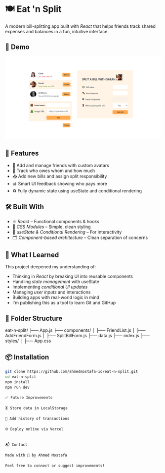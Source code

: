 # 🍽 Eat 'n Split

A modern bill-splitting app built with _React_ that helps friends track shared expenses and balances in a fun, intuitive interface.

## 📸 Demo

![Eat 'n Split Screenshot](./public/main.png)

## 🚀 Features

- 👫 Add and manage friends with custom avatars
- 💸 Track who owes whom and how much
- 📥 Add new bills and assign split responsibility
- 📊 Smart UI feedback showing who pays more
- ♻ Fully dynamic state using useState and conditional rendering

## 🛠 Built With

- ⚛ _React_ – Functional components & hooks
- 🎨 _CSS Modules_ – Simple, clean styling
- 🧠 _useState & Conditional Rendering_ – For interactivity
- 🗂 _Component-based architecture_ – Clean separation of concerns

## 🧠 What I Learned

This project deepened my understanding of:

- Thinking in _React_ by breaking UI into reusable components
- Handling _state management_ with useState
- Implementing _conditional UI updates_
- Managing _user inputs_ and interactions
- Building apps with real-world logic in mind
- I'm publishing this as a tool to learn Git and GitHup

## 📁 Folder Structure

eat-n-split/ ├── App.js ├── components/ │ ├── FriendList.js │ ├── AddFriendForm.js │ ├── SplitBillForm.js ├── data.js ├── index.js ├── styles/ │ ├── App.css

## 📦 Installation

```bash
git clone https://github.com/ahmedmostafa-io/eat-n-split.git
cd eat-n-split
npm install
npm run dev

✅ Future Improvements

⏳ Store data in LocalStorage

🧾 Add history of transactions

🌐 Deploy online via Vercel


📬 Contact

Made with 💙 by Ahmed Mostafa

Feel free to connect or suggest improvements!
```
